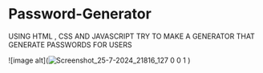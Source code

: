 # Password-Generator
USING HTML , CSS AND JAVASCRIPT TRY TO MAKE A GENERATOR THAT GENERATE PASSWORDS FOR USERS


![image alt](![Screenshot_25-7-2024_21816_127 0 0 1](https://github.com/user-attachments/assets/34af57a7-3713-46b4-b6dc-beab5f7f42f7)
)
